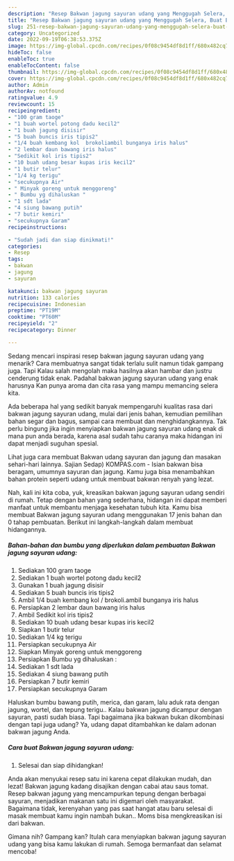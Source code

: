 ```yaml
---
description: "Resep Bakwan jagung sayuran udang yang Menggugah Selera, Buat Buka Puasa}"
title: "Resep Bakwan jagung sayuran udang yang Menggugah Selera, Buat Buka Puasa}"
slug: 251-resep-bakwan-jagung-sayuran-udang-yang-menggugah-selera-buat-buka-puasa
category: Uncategorized
date: 2022-09-19T06:38:53.375Z
image: https://img-global.cpcdn.com/recipes/0f08c9454df8d1ff/680x482cq70/bakwan-jagung-sayuran-udang-foto-resep-utama.jpg
hideToc: false
enableToc: true
enableTocContent: false
thumbnail: https://img-global.cpcdn.com/recipes/0f08c9454df8d1ff/680x482cq70/bakwan-jagung-sayuran-udang-foto-resep-utama.jpg
cover: https://img-global.cpcdn.com/recipes/0f08c9454df8d1ff/680x482cq70/bakwan-jagung-sayuran-udang-foto-resep-utama.jpg
author: Admin
authorAv: notfound
ratingvalue: 4.9
reviewcount: 15
recipeingredient:
- "100 gram taoge"
- "1 buah wortel potong dadu kecil2"
- "1 buah jagung disisir"
- "5 buah buncis iris tipis2"
- "1/4 buah kembang kol  brokoliambil bunganya iris halus"
- "2 lembar daun bawang iris halus"
- "Sedikit kol iris tipis2"
- "10 buah udang besar kupas iris kecil2"
- "1 butir telur"
- "1/4 kg terigu"
- "secukupnya Air"
- " Minyak goreng untuk menggoreng"
- " Bumbu yg dihaluskan "
- "1 sdt lada"
- "4 siung bawang putih"
- "7 butir kemiri"
- "secukupnya Garam"
recipeinstructions:

- "Sudah jadi dan siap dinikmati!"
categories:
- Resep
tags:
- bakwan
- jagung
- sayuran

katakunci: bakwan jagung sayuran 
nutrition: 133 calories
recipecuisine: Indonesian
preptime: "PT19M"
cooktime: "PT60M"
recipeyield: "2"
recipecategory: Dinner

---
```



Sedang mencari inspirasi resep bakwan jagung sayuran udang yang menarik? Cara membuatnya sangat tidak terlalu sulit namun tidak gampang juga. Tapi Kalau salah mengolah maka hasilnya akan hambar dan justru cenderung tidak enak. Padahal bakwan jagung sayuran udang yang enak harusnya Kan punya aroma dan cita rasa yang mampu memancing selera kita.


Ada beberapa hal yang sedikit banyak mempengaruhi kualitas rasa dari bakwan jagung sayuran udang, mulai dari jenis bahan, kemudian pemilihan bahan segar dan bagus, sampai cara membuat dan menghidangkannya. Tak perlu bingung jika ingin menyiapkan bakwan jagung sayuran udang enak di mana pun anda berada, karena asal sudah tahu caranya maka hidangan ini dapat menjadi suguhan spesial.

Lihat juga cara membuat Bakwan udang sayuran dan jagung dan masakan sehari-hari lainnya. Sajian Sedap) KOMPAS.com - Isian bakwan bisa beragam, umumnya sayuran dan jagung. Kamu juga bisa menambahkan bahan protein seperti udang untuk membuat bakwan renyah yang lezat.


Nah, kali ini kita coba, yuk, kreasikan bakwan jagung sayuran udang sendiri di rumah. Tetap dengan bahan yang sederhana, hidangan ini dapat memberi manfaat untuk membantu menjaga kesehatan tubuh kita. Kamu bisa membuat Bakwan jagung sayuran udang menggunakan 17 jenis bahan dan 0 tahap pembuatan. Berikut ini langkah-langkah dalam membuat hidangannya.

<!--inarticleads1-->

##### Bahan-bahan dan bumbu yang diperlukan dalam pembuatan Bakwan jagung sayuran udang:

1. Sediakan 100 gram taoge
1. Sediakan 1 buah wortel potong dadu kecil2
1. Gunakan 1 buah jagung disisir
1. Sediakan 5 buah buncis iris tipis2
1. Ambil 1/4 buah kembang kol / brokoli.ambil bunganya iris halus
1. Persiapkan 2 lembar daun bawang iris halus
1. Ambil Sedikit kol iris tipis2
1. Sediakan 10 buah udang besar kupas iris kecil2
1. Siapkan 1 butir telur
1. Sediakan 1/4 kg terigu
1. Persiapkan secukupnya Air
1. Siapkan  Minyak goreng untuk menggoreng
1. Persiapkan  Bumbu yg dihaluskan :
1. Sediakan 1 sdt lada
1. Sediakan 4 siung bawang putih
1. Persiapkan 7 butir kemiri
1. Persiapkan secukupnya Garam


Haluskan bumbu bawang putih, merica, dan garam, lalu aduk rata dengan jagung, wortel, dan tepung terigu.. Kalau bakwan jagung dicampur dengan sayuran, pasti sudah biasa. Tapi bagaimana jika bakwan bukan dikombinasi dengan tapi juga udang? Ya, udang dapat ditambahkan ke dalam adonan bakwan jagung Anda. 

<!--inarticleads2-->

##### Cara buat Bakwan jagung sayuran udang:


1. Selesai dan siap dihidangkan!

Anda akan menyukai resep satu ini karena cepat dilakukan mudah, dan lezat! Bakwan jagung kadang disajikan dengan cabai atau saus tomat. Resep bakwan jagung yang mencampurkan tepung dengan berbagai sayuran, menjadikan makanan satu ini digemari oleh masyarakat. Bagaimana tidak, kerenyahan yang pas saat hangat atau baru selesai di masak membuat kamu ingin nambah bukan.. Moms bisa mengkreasikan isi dari bakwan. 

Gimana nih? Gampang kan? Itulah cara menyiapkan bakwan jagung sayuran udang yang bisa kamu lakukan di rumah. Semoga bermanfaat dan selamat mencoba!
